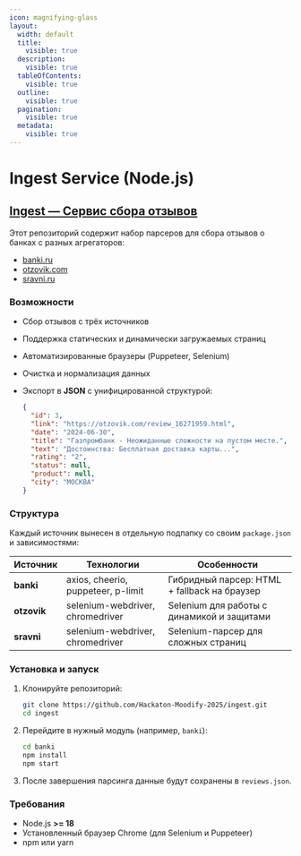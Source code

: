 ```yaml
---
icon: magnifying-glass
layout:
  width: default
  title:
    visible: true
  description:
    visible: true
  tableOfContents:
    visible: true
  outline:
    visible: true
  pagination:
    visible: true
  metadata:
    visible: true
---
```


# Ingest Service (Node.js)

## [Ingest — Сервис сбора отзывов](https://github.com/Hackaton-Moodify-2025/ingest)

Этот репозиторий содержит набор парсеров для сбора отзывов о банках с разных агрегаторов:

* [banki.ru](https://www.banki.ru)
* [otzovik.com](https://www.otzovik.com)
* [sravni.ru](https://www.sravni.ru)

### Возможности

* Сбор отзывов с трёх источников
* Поддержка статических и динамически загружаемых страниц
* Автоматизированные браузеры (Puppeteer, Selenium)
* Очистка и нормализация данных
*   Экспорт в **JSON** с унифицированной структурой:

    ```json
    {
      "id": 3,
      "link": "https://otzovik.com/review_16271959.html",
      "date": "2024-06-30",
      "title": "Газпромбанк - Неожиданные сложности на пустом месте.",
      "text": "Достоинства: Бесплатная доставка карты...",
      "rating": "2",
      "status": null,
      "product": null,
      "city": "МОСКВА"
    }
    ```

### Структура

Каждый источник вынесен в отдельную подпапку со своим `package.json` и зависимостями:

| Источник    | Технологии                         | Особенности                                  |
| ----------- | ---------------------------------- | -------------------------------------------- |
| **banki**   | axios, cheerio, puppeteer, p-limit | Гибридный парсер: HTML + fallback на браузер |
| **otzovik** | selenium-webdriver, chromedriver   | Selenium для работы с динамикой и защитами   |
| **sravni**  | selenium-webdriver, chromedriver   | Selenium-парсер для сложных страниц          |

### Установка и запуск

1.  Клонируйте репозиторий:

    ```bash
    git clone https://github.com/Hackaton-Moodify-2025/ingest.git
    cd ingest
    ```
2.  Перейдите в нужный модуль (например, `banki`):

    ```bash
    cd banki
    npm install
    npm start
    ```
3. После завершения парсинга данные будут сохранены в `reviews.json`.

### Требования

* Node.js **>= 18**
* Установленный браузер Chrome (для Selenium и Puppeteer)
* npm или yarn
